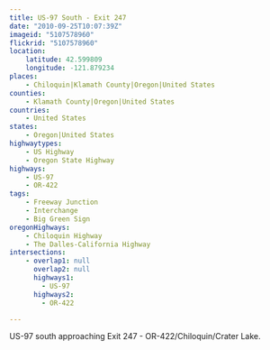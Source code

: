 ```yaml
---
title: US-97 South - Exit 247
date: "2010-09-25T10:07:39Z"
imageid: "5107578960"
flickrid: "5107578960"
location:
    latitude: 42.599809
    longitude: -121.879234
places:
    - Chiloquin|Klamath County|Oregon|United States
counties:
    - Klamath County|Oregon|United States
countries:
    - United States
states:
    - Oregon|United States
highwaytypes:
    - US Highway
    - Oregon State Highway
highways:
    - US-97
    - OR-422
tags:
    - Freeway Junction
    - Interchange
    - Big Green Sign
oregonHighways:
    - Chiloquin Highway
    - The Dalles-California Highway
intersections:
    - overlap1: null
      overlap2: null
      highways1:
        - US-97
      highways2:
        - OR-422

---
```

US-97 south approaching Exit 247 - OR-422/Chiloquin/Crater Lake.